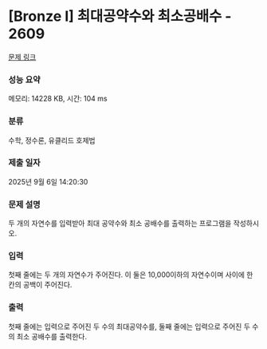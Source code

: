 # [Bronze I] 최대공약수와 최소공배수 - 2609 

[문제 링크](https://www.acmicpc.net/problem/2609) 

### 성능 요약

메모리: 14228 KB, 시간: 104 ms

### 분류

수학, 정수론, 유클리드 호제법

### 제출 일자

2025년 9월 6일 14:20:30

### 문제 설명

<p>두 개의 자연수를 입력받아 최대 공약수와 최소 공배수를 출력하는 프로그램을 작성하시오.</p>

### 입력 

 <p>첫째 줄에는 두 개의 자연수가 주어진다. 이 둘은 10,000이하의 자연수이며 사이에 한 칸의 공백이 주어진다.</p>

### 출력 

 <p>첫째 줄에는 입력으로 주어진 두 수의 최대공약수를, 둘째 줄에는 입력으로 주어진 두 수의 최소 공배수를 출력한다.</p>

